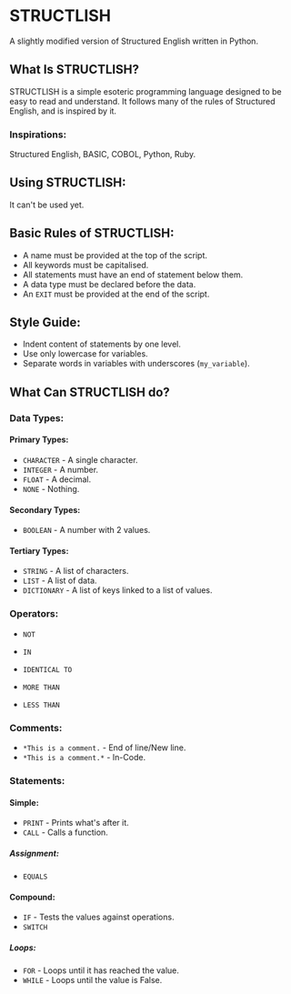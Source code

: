# STRUCTLISH
A slightly modified version of Structured English written in Python.

## What Is STRUCTLISH?
STRUCTLISH is a simple esoteric programming language designed to be easy to read and understand.
It follows many of the rules of Structured English, and is inspired by it.
### Inspirations:
Structured English, BASIC, COBOL, Python, Ruby.

## Using STRUCTLISH:
It can't be used yet.

## Basic Rules of STRUCTLISH:
- A name must be provided at the top of the script.
- All keywords must be capitalised.
- All statements must have an end of statement below them.
- A data type must be declared before the data.
- An `EXIT` must be provided at the end of the script.

## Style Guide:
- Indent content of statements by one level.
- Use only lowercase for variables.
- Separate words in variables with underscores (`my_variable`).

## What Can STRUCTLISH do?
### Data Types:
#### Primary Types:
- `CHARACTER` - A single character.
- `INTEGER` - A number.
- `FLOAT` - A decimal.
- `NONE` - Nothing.
#### Secondary Types:
- `BOOLEAN` - A number with 2 values.
#### Tertiary Types:
- `STRING` - A list of characters.
- `LIST` - A list of data.
- `DICTIONARY` - A list of keys linked to a list of values.

### Operators:
- `NOT`
- `IN`


- `IDENTICAL TO`
- `MORE THAN`
- `LESS THAN`

### Comments:
- `*This is a comment.` - End of line/New line.
- `*This is a comment.*` - In-Code.

### Statements:
#### Simple:
- `PRINT` - Prints what's after it.
- `CALL` - Calls a function.
##### Assignment:
- `EQUALS`
#### Compound:
- `IF` - Tests the values against operations.
- `SWITCH`
##### Loops:
- `FOR` - Loops until it has reached the value.
- `WHILE` - Loops until the value is False.
